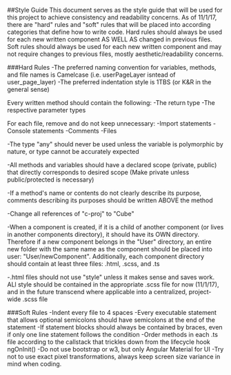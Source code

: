 ##Style Guide
This document serves as the style guide that will be used for this project to achieve consistency and readability concerns.
As of 11/1/17, there are "hard" rules and "soft" rules that will be placed into according categories that define how to write code.
Hard rules should always be used for each new written component AS WELL AS changed in previous files.
Soft rules should always be used for each new written component and may not require changes to previous files, mostly aesthetic/readability concerns.


###Hard Rules
-The preferred naming convention for variables, methods, and file names is Camelcase (i.e. userPageLayer isntead of user_page_layer)
-The preferred indentation style is 1TBS (or K&R in the general sense)

Every written method should contain the following:
-The return type
-The respective parameter types

For each file, remove and do not keep unnecessary:
-Import statements
-Console statements
-Comments
-Files

-The type "any" should never be used unless the variable is polymorphic by nature, or type cannot be accurately expected

-All methods and variables should have a declared scope (private, public) that directly corresponds to desired scope (Make private unless public/protected is necessary)

-If a method's name or contents do not clearly describe its purpose, comments describing its purposes should be written ABOVE the method

-Change all references of "c-proj" to "Cube"

-When a component is created, if it is a child of another component (or lives in another components directory), it should have its OWN directory. Therefore if a new component belongs in the "User" directory, an entire new folder with the same name as the component should be placed into user: "User/newComponent". Additionally, each component directory should contain at least three files: .html, .scss, and .ts

-.html files should not use "style" unless it makes sense and saves work. ALl style should be contained in the appropriate .scss file for now (11/1/17), and in the future transcend where applicable into a centralized, project-wide .scss file


###Soft Rules
-Indent every file to 4 spaces
-Every executable statement that allows optional semicolons should have semicolons at the end of the statement
-If statement blocks should always be contained by braces, even if only one line statement follows the condition
-Order methods in each .ts file according to the callstack that trickles down from the lifecycle hook ngOnInit()
-Do not use bootstrap or w3, but only Angular Material for UI
-Try not to use exact pixel transformations, always keep screen size variance in mind when coding.